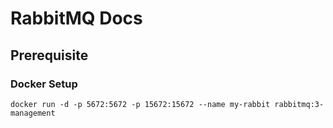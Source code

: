 # RabbitMQ Docs

## Prerequisite 
### Docker Setup
```
docker run -d -p 5672:5672 -p 15672:15672 --name my-rabbit rabbitmq:3-management
```

